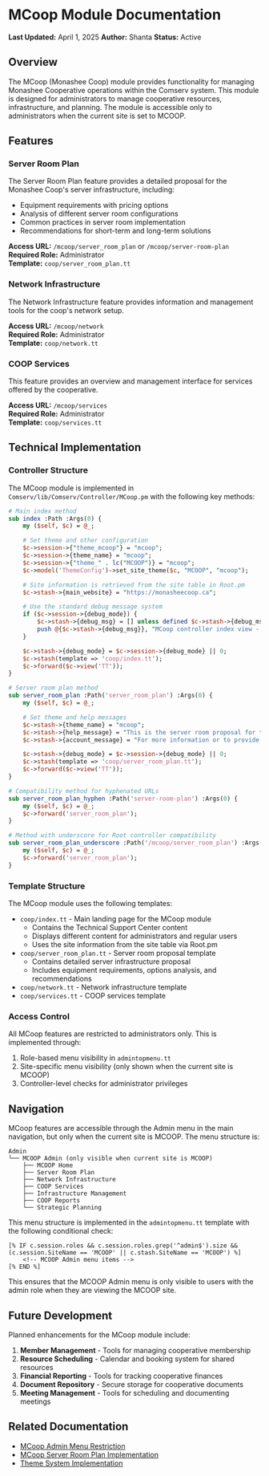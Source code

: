 # MCoop Module Documentation

**Last Updated:** April 1, 2025
**Author:** Shanta
**Status:** Active

## Overview

The MCoop (Monashee Coop) module provides functionality for managing Monashee Cooperative operations within the Comserv system. This module is designed for administrators to manage cooperative resources, infrastructure, and planning. The module is accessible only to administrators when the current site is set to MCOOP.

## Features

### Server Room Plan

The Server Room Plan feature provides a detailed proposal for the Monashee Coop's server infrastructure, including:

- Equipment requirements with pricing options
- Analysis of different server room configurations
- Common practices in server room implementation
- Recommendations for short-term and long-term solutions

**Access URL:** `/mcoop/server_room_plan` or `/mcoop/server-room-plan`  
**Required Role:** Administrator  
**Template:** `coop/server_room_plan.tt`

### Network Infrastructure

The Network Infrastructure feature provides information and management tools for the coop's network setup.

**Access URL:** `/mcoop/network`  
**Required Role:** Administrator  
**Template:** `coop/network.tt`

### COOP Services

This feature provides an overview and management interface for services offered by the cooperative.

**Access URL:** `/mcoop/services`  
**Required Role:** Administrator  
**Template:** `coop/services.tt`

## Technical Implementation

### Controller Structure

The MCoop module is implemented in `Comserv/lib/Comserv/Controller/MCoop.pm` with the following key methods:

```perl
# Main index method
sub index :Path :Args(0) {
    my ($self, $c) = @_;

    # Set theme and other configuration
    $c->session->{"theme_mcoop"} = "mcoop";
    $c->session->{theme_name} = "mcoop";
    $c->session->{"theme_" . lc("MCOOP")} = "mcoop";
    $c->model('ThemeConfig')->set_site_theme($c, "MCOOP", "mcoop");

    # Site information is retrieved from the site table in Root.pm
    $c->stash->{main_website} = "https://monasheecoop.ca";

    # Use the standard debug message system
    if ($c->session->{debug_mode}) {
        $c->stash->{debug_msg} = [] unless defined $c->stash->{debug_msg};
        push @{$c->stash->{debug_msg}}, "MCoop controller index view - Using mcoop theme";
    }

    $c->stash->{debug_mode} = $c->session->{debug_mode} || 0;
    $c->stash(template => 'coop/index.tt');
    $c->forward($c->view('TT'));
}

# Server room plan method
sub server_room_plan :Path('server_room_plan') :Args(0) {
    my ($self, $c) = @_;

    # Set theme and help messages
    $c->stash->{theme_name} = "mcoop";
    $c->stash->{help_message} = "This is the server room proposal for the Monashee Coop transition team.";
    $c->stash->{account_message} = "For more information or to provide feedback, please contact the IT department.";

    $c->stash->{debug_mode} = $c->session->{debug_mode} || 0;
    $c->stash(template => 'coop/server_room_plan.tt');
    $c->forward($c->view('TT'));
}

# Compatibility method for hyphenated URLs
sub server_room_plan_hyphen :Path('server-room-plan') :Args(0) {
    my ($self, $c) = @_;
    $c->forward('server_room_plan');
}

# Method with underscore for Root controller compatibility
sub server_room_plan_underscore :Path('/mcoop/server_room_plan') :Args(0) {
    my ($self, $c) = @_;
    $c->forward('server_room_plan');
}
```

### Template Structure

The MCoop module uses the following templates:

- `coop/index.tt` - Main landing page for the MCoop module
  - Contains the Technical Support Center content
  - Displays different content for administrators and regular users
  - Uses the site information from the site table via Root.pm
- `coop/server_room_plan.tt` - Server room proposal template
  - Contains detailed server infrastructure proposal
  - Includes equipment requirements, options analysis, and recommendations
- `coop/network.tt` - Network infrastructure template
- `coop/services.tt` - COOP services template

### Access Control

All MCoop features are restricted to administrators only. This is implemented through:

1. Role-based menu visibility in `admintopmenu.tt`
2. Site-specific menu visibility (only shown when the current site is MCOOP)
3. Controller-level checks for administrator privileges

## Navigation

MCoop features are accessible through the Admin menu in the main navigation, but only when the current site is MCOOP. The menu structure is:

```
Admin
└── MCOOP Admin (only visible when current site is MCOOP)
    ├── MCOOP Home
    ├── Server Room Plan
    ├── Network Infrastructure
    ├── COOP Services
    ├── Infrastructure Management
    ├── COOP Reports
    └── Strategic Planning
```

This menu structure is implemented in the `admintopmenu.tt` template with the following conditional check:

```tt
[% IF c.session.roles && c.session.roles.grep('^admin$').size && (c.session.SiteName == 'MCOOP' || c.stash.SiteName == 'MCOOP') %]
    <!-- MCOOP Admin menu items -->
[% END %]
```

This ensures that the MCOOP Admin menu is only visible to users with the admin role when they are viewing the MCOOP site.

## Future Development

Planned enhancements for the MCoop module include:

1. **Member Management** - Tools for managing cooperative membership
2. **Resource Scheduling** - Calendar and booking system for shared resources
3. **Financial Reporting** - Tools for tracking cooperative finances
4. **Document Repository** - Secure storage for cooperative documents
5. **Meeting Management** - Tools for scheduling and documenting meetings

## Related Documentation

- [MCoop Admin Menu Restriction](changelog/2025-04-mcoop-admin-menu-restriction.md)
- [MCoop Server Room Plan Implementation](changelog/2025-04-mcoop-server-room-plan.md)
- [Theme System Implementation](theme_system_implementation.md)